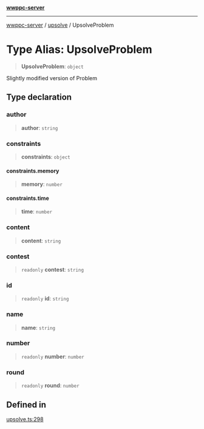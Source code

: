[**wwppc-server**](../../README.md)

***

[wwppc-server](../../modules.md) / [upsolve](../README.md) / UpsolveProblem

# Type Alias: UpsolveProblem

> **UpsolveProblem**: `object`

Slightly modified version of Problem

## Type declaration

### author

> **author**: `string`

### constraints

> **constraints**: `object`

#### constraints.memory

> **memory**: `number`

#### constraints.time

> **time**: `number`

### content

> **content**: `string`

### contest

> `readonly` **contest**: `string`

### id

> `readonly` **id**: `string`

### name

> **name**: `string`

### number

> `readonly` **number**: `number`

### round

> `readonly` **round**: `number`

## Defined in

[upsolve.ts:298](https://github.com/WWPPC/WWPPC-server/blob/c08bb5874acf9739d5547370b47d1a65e80f6db4/src/upsolve.ts#L298)
